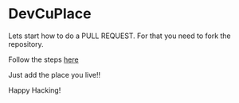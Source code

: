 # DevCuPlace

Lets start how to do a PULL REQUEST.
For that you need to fork the repository.

Follow the steps [here](CONTRIBUTING.md)

Just add the place you live!!

Happy Hacking!
